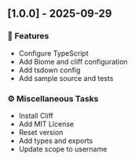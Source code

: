 ## [1.0.0] - 2025-09-29

### 🚀 Features

- Configure TypeScript
- Add Biome and cliff configuration
- Add tsdown config
- Add sample source and tests

### ⚙️ Miscellaneous Tasks

- Install Cliff
- Add MIT License
- Reset version
- Add types and exports
- Update scope to username
